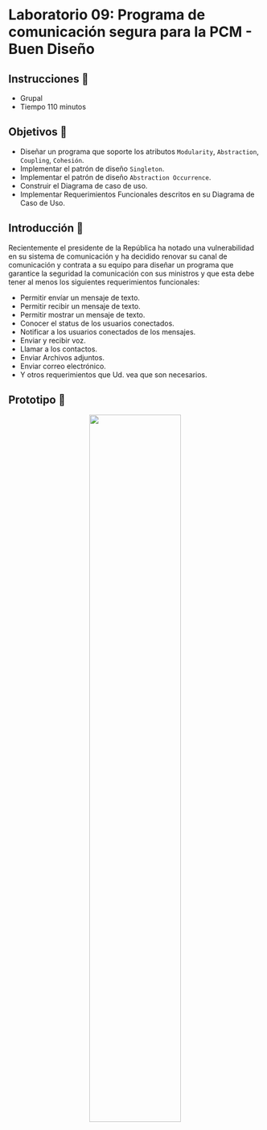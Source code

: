 # Laboratorio 09: Programa de comunicación segura para la PCM - Buen Diseño

## Instrucciones :page_facing_up:
- Grupal
- Tiempo 110 minutos

## Objetivos :dart:
- Diseñar un programa que soporte los atributos `Modularity`, `Abstraction`, `Coupling`, `Cohesión`. 
- Implementar el patrón de diseño `Singleton`. 
- Implementar el patrón de diseño `Abstraction Occurrence`.
- Construir el Diagrama de caso de uso.
- Implementar Requerimientos Funcionales descritos en su Diagrama de Caso de Uso.


## Introducción :ramen:
Recientemente el presidente de la República ha notado una vulnerabilidad en su sistema de comunicación y ha decidido renovar su canal de comunicación y contrata a su equipo para diseñar un programa que garantice la seguridad la comunicación con sus ministros y que esta debe tener al menos los siguientes requerimientos funcionales:
- Permitir envíar un mensaje de texto.
- Permitir recibir un mensaje de texto.
- Permitir mostrar un mensaje de texto.
- Conocer el status de los usuarios conectados.
- Notificar a los usuarios conectados de los mensajes.
- Enviar y recibir voz.
- Llamar a los contactos. 
- Enviar Archivos adjuntos.
- Enviar correo electrónico. 
- Y otros requerimientos que Ud. vea que son necesarios.

## Prototipo :european_castle:
<p align="center">
<img src="https://github.com/cs2901-2021-1/lab09-communication-program-pcm-clean/blob/main/prototype.png?raw=true" width="60%">
</p>
